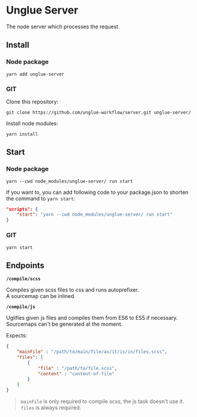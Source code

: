 # Unglue Server

The node server which processes the request.

## Install

### Node package

`yarn add unglue-server`

### GIT

Clone this repository:

`git clone https://github.com/unglue-workflow/server.git unglue-server/`

Install node modules:

`yarn install`

## Start

### Node package

`yarn --cwd node_modules/unglue-server/ run start`

If you want to, you can add following code to your package.json to shorten the command to `yarn start`:

```json
"scripts": {
    "start": "yarn --cwd node_modules/unglue-server/ run start"
}
```

### GIT

`yarn start`

## Endpoints

**`/compile/scss`**

Compiles given scss files to css and runs autoprefixer.  
A sourcemap can be inlined.

**`/compile/js`**

Uglifies given js files and compiles them from ES6 to ES5 if necessary.  
Sourcemaps can't be generated at the moment.

Expects:

```json
{
    "mainFile" : "/path/to/main/file/as/it/is/in/files.scss",
    "files": [
        {
            "file" : "/path/to/file.scss",
            "content" : "content-of-file"
        }
    ]
}
```

> `mainFile` is only required to compile scss, the js task doesn't use it.  
> `files` is always required.